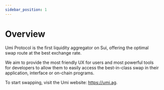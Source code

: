 ```yaml
---
sidebar_position: 1
---
```


# Overview

Umi Protocol is the first liquidity aggregator on Sui, offering the optimal swap route at the best exchange rate.

We aim to provide the most friendly UX for users and most powerful tools for developers to allow them to easily access the best-in-class swap in their application, interface or on-chain programs.

To start swapping, visit the Umi website: https://umi.ag.

